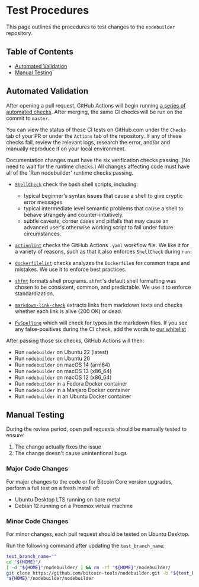 # Test Procedures

This page outlines the procedures to test changes to the `nodebuilder` repository.

## Table of Contents
- [Automated Validation](#automated-validation)
- [Manual Testing](#manual-testing)

## Automated Validation

After opening a pull request, GitHub Actions will begin running [a series of automated checks](https://github.com/bitcoin-tools/nodebuilder/actions/workflows/validation.yaml). After merging, the same CI checks will be run on the commit to `master`.

You can view the status of these CI tests on GitHub.com under the `Checks` tab of your PR or under the `Actions` tab of the repository. If any of these checks fail, review the relevant logs, research the error, and/or and manually reproduce it on your local environment.

Documentation changes must have the six verification checks passing. (No need to wait for the runtime checks.) All changes affecting code must have all of the 'Run nodebuilder' runtime checks passing.

- [`ShellCheck`](https://shellcheck.net/) check the bash shell scripts, including:
   - typical beginner's syntax issues that cause a shell to give cryptic error messages
   - typical intermediate level semantic problems that cause a shell to behave strangely and counter-intuitively.
   - subtle caveats, corner cases and pitfalls that may cause an advanced user's otherwise working script to fail under future circumstances.

- [`actionlint`](https://github.com/rhysd/actionlint) checks the GitHub Actions `.yaml` workflow file. We like it for a variety of reasons, such as that it also enforces `ShellCheck` during `run:`

- [`dockerfilelint`](https://github.com/replicatedhq/dockerfilelint) checks analyzes the `Dockerfile`s for common traps and mistakes. We use it to enforce best practices.

- [`shfmt`](https://github.com/mvdan/sh) formats shell programs. `shfmt`'s default shell formatting was chosen to be consistent, common, and predictable. We use it to enforce standardization.

- [`markdown-link-check`](https://github.com/tcort/markdown-link-check) extracts links from markdown texts and checks whether each link is alive (200 OK) or dead.

- [`PySpelling`](https://facelessuser.github.io/pyspelling/) which will check for typos in the markdown files. If you see any false-positives during the CI check, add the words to [our whitelist](../data/pyspelling.wordlist.txt)

After passing those six checks, GitHub Actions will then:
- Run `nodebuilder` on Ubuntu 22 (latest)
- Run `nodebuilder` on Ubuntu 20
- Run `nodebuilder` on macOS 14 (arm64)
- Run `nodebuilder` on macOS 13 (x86_64)
- Run `nodebuilder` on macOS 12 (x86_64)
- Run `nodebuilder` in a Fedora Docker container
- Run `nodebuilder` in a Manjaro Docker container
- Run `nodebuilder` in an Ubuntu Docker container

## Manual Testing

During the review period, open pull requests should be manually tested to ensure:
1. The change actually fixes the issue
2. The change doesn't cause unintentional bugs

### Major Code Changes

For major changes to the code or for Bitcoin Core version upgrades, perform a full test on a fresh install of:
- Ubuntu Desktop LTS running on bare metal
- Debian 12 running on a Proxmox virtual machine

### Minor Code Changes

For minor changes, each pull request should be tested on Ubuntu Desktop.

Run the following command after updating the `test_branch_name`:
```bash
test_branch_name=""
cd "${HOME}"/
[ -d "${HOME}"/nodebuilder/ ] && rm -rf "${HOME}"/nodebuilder/
git clone https://github.com/bitcoin-tools/nodebuilder.git -b "${test_branch_name}"
"${HOME}"/nodebuilder/nodebuilder
```

